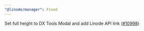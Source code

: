 ```yaml
---
"@linode/manager": Fixed
---
```


Set full height to DX Tools Modal and add Linode API link ([#10998](https://github.com/linode/manager/pull/10998))
